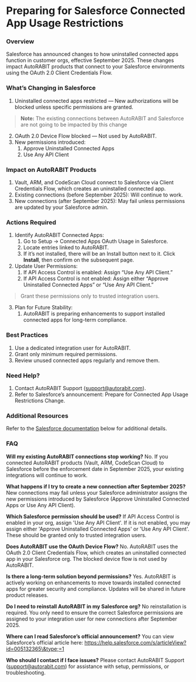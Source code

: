 # Preparing for Salesforce Connected App Usage Restrictions

### **Overview**

Salesforce has announced changes to how uninstalled connected apps function in customer orgs, effective September 2025. These changes impact AutoRABIT products that connect to your Salesforce environments using the OAuth 2.0 Client Credentials Flow.

### What’s Changing in Salesforce

1. Uninstalled connected apps restricted — New authorizations will be blocked unless specific permissions are granted.

> **Note:** The existing connections between AutoRABIT and Salesforce are not going to be impacted by this change

2. OAuth 2.0 Device Flow blocked — Not used by AutoRABIT.
3. New permissions introduced:
   1. Approve Uninstalled Connected Apps
   2. Use Any API Client

### Impact on AutoRABIT Products

1. Vault, ARM, and CodeScan Cloud connect to Salesforce via Client Credentials Flow, which creates an uninstalled connected app.
2. Existing connections (before September 2025): Will continue to work.
3. New connections (after September 2025): May fail unless permissions are updated by your Salesforce admin.

### Actions Required

1. Identify AutoRABIT Connected Apps:
   1. Go to Setup → Connected Apps OAuth Usage in Salesforce.
   2. Locate entries linked to AutoRABIT.
   3. If it’s not installed, there will be an Install button next to it. Click **Install**, then confirm on the subsequent page.
2. Update User Permissions:
   1. If API Access Control is enabled: Assign “Use Any API Client.”
   2. If API Access Control is not enabled: Assign either “Approve Uninstalled Connected Apps” or “Use Any API Client.”

> Grant these permissions only to trusted integration users.

3. Plan for Future Stability:
   1. AutoRABIT is preparing enhancements to support installed connected apps for long-term compliance.

### Best Practices

1. Use a dedicated integration user for AutoRABIT.
2. Grant only minimum required permissions.
3. Review unused connected apps regularly and remove them.

### Need Help?

1. Contact AutoRABIT Support (support@autorabit.com).
2. Refer to Salesforce’s announcement: Prepare for Connected App Usage Restrictions Change.

### Additional Resources

Refer to the [Salesforce documentation](https://help.salesforce.com/s/articleView?id=005132365\&type=1) below for additional details.

### FAQ

**Will my existing AutoRABIT connections stop working?** No. If you connected AutoRABIT products (Vault, ARM, CodeScan Cloud) to Salesforce before the enforcement date in September 2025, your existing integrations will continue to work.

**What happens if I try to create a new connection after September 2025?** New connections may fail unless your Salesforce administrator assigns the new permissions introduced by Salesforce (Approve Uninstalled Connected Apps or Use Any API Client).

**Which Salesforce permission should be used?** If API Access Control is enabled in your org, assign 'Use Any API Client'. If it is not enabled, you may assign either 'Approve Uninstalled Connected Apps' or 'Use Any API Client'. These should be granted only to trusted integration users.

**Does AutoRABIT use the OAuth Device Flow?** No. AutoRABIT uses the OAuth 2.0 Client Credentials Flow, which creates an uninstalled connected app in your Salesforce org. The blocked device flow is not used by AutoRABIT.

**Is there a long-term solution beyond permissions?** Yes. AutoRABIT is actively working on enhancements to move towards installed connected apps for greater security and compliance. Updates will be shared in future product releases.

**Do I need to reinstall AutoRABIT in my Salesforce org?** No reinstallation is required. You only need to ensure the correct Salesforce permissions are assigned to your integration user for new connections after September 2025.

**Where can I read Salesforce’s official announcement?** You can view Salesforce’s official article here: https://help.salesforce.com/s/articleView?id=005132365\&type;=1

**Who should I contact if I face issues?** Please contact AutoRABIT Support (support@autorabit.com) for assistance with setup, permissions, or troubleshooting.
